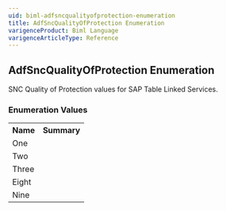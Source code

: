 ```yaml
---
uid: biml-adfsncqualityofprotection-enumeration
title: AdfSncQualityOfProtection Enumeration
varigenceProduct: Biml Language
varigenceArticleType: Reference
---
```


## AdfSncQualityOfProtection Enumeration<div class="LanguageSummary"><div class ="SummaryItem">SNC Quality of Protection values for SAP Table Linked Services.</div></div><div class="EnumValueGroup">### Enumeration Values<table id="EnumValue" class="MemberList"><tbody><tr><th class="MemberNameColumnHeader">Name</th><th class="MemberSummaryColumnHeader">Summary</th></tr><tr class="cd0"><td class="MemberName">One</td><td class="MemberSummary"></td></tr><tr class="cd1"><td class="MemberName">Two</td><td class="MemberSummary"></td></tr><tr class="cd0"><td class="MemberName">Three</td><td class="MemberSummary"></td></tr><tr class="cd1"><td class="MemberName">Eight</td><td class="MemberSummary"></td></tr><tr class="cd0"><td class="MemberName">Nine</td><td class="MemberSummary"></td></tr></tbody></table></div>